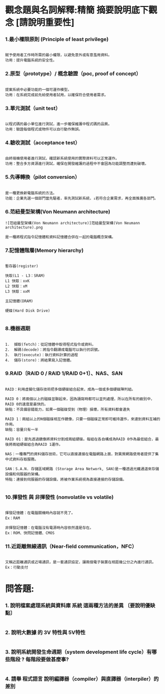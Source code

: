 # 觀念題與名詞解釋:精簡 摘要說明底下觀念 [請說明重要性]

### 1.最小權限原則 (Principle of least privilege)
```

賦予使用者工作時所需的最小權限，以避免意外或有意濫用資料。
功用：提升電腦系統的安全性。

```
### 2.原型（prototype）/ 概念驗證（poc, proof of concept）
```

提案系統中必要功能的一個可運作模型。
功用：在系統完成前先給使用者試用，以確保符合使用者需求。

```
### 3.單元測試（unit test）
```

以程式碼的最小單位進行測試，進一步確保維護中程式碼的品質。
功用：驗證每個程式或物件可以自行動作無誤。

```
### 4.驗收測試（acceptance test）
```

由終端機使用者進行測試，確認新系統使用的實際資料可以正常運作。
功用：整合多方資源進行測試，確保在開發維護的過程中不會因為功能調整而遭到破壞。

```
### 5.先導轉換（pilot conversion）
```

是一種更換新電腦系統的方法。
功能：企業先選一個部門當先驅者，率先測試新系統，↓若符合企業需求，再全面推廣各部門。

```
### 6.范紐曼型架構(Von Neumann architecture)
```
![范紐曼型架構(Von Neumann architecture)]范紐曼型架構(Von Neumann architecture).png

是一種將程式指令記憶體和資料記憶體合併在一起的電腦概念架構。

```
### 7.記憶體階層(Memory hierarchy)
```

暫存器(register)

快取(L1 - L3：SRAM)
L1 快取：xxK
L2 快取：xM
L3 快取：xxM

主記憶體(DRAM)

硬碟(Hard Disk Drive)


```
### 8.機器週期
```

1.	擷取(fetch)：從記憶體中取得程式指令或資料。
2.	解碼(decode)：將指令翻譯成電腦可以執行的訊號。
3.	執行(execute)：執行資料計算的過程
4.	儲存(store)：將結果寫入記憶體。

```
### 9.RAID〔RAID 0 / RAID 1/RAID 0+1〕、NAS、SAN
```

RAID：利用虛擬化儲存技術把多個硬碟組合起來，成為一個或多個硬碟陣列組。

RAID 0：將兩個以上的磁碟並聯起來，因為讀寫時都可以並列處理，所以在所有的級別中，RAID 0的速度是最快的。
缺點：不具備容錯能力，如果一個磁碟受到（物理）損壞，所有資料都會遺失

RAID 1：兩組以上的N個磁碟相互作鏡像，只要一個磁碟正常即可維持運作，來達到資料互補的作用。
缺點：容量只有一半

RAID 01：是先透過鏡像將資料分割成兩組硬碟。每組在各自構成為RAID 0作為最低組合，最後將兩組硬碟組合為RAID 1運作。

NAS：一種專門的資料儲存技術，它可以直接連接在電腦網路上面，對異質網路使用者提供了集中式資料存取服務。

SAN：S.A.N. 存儲區域網路 (Storage Area Network, SAN)是一種透過光纖通道來存儲設備和伺服器的架構。
特點：連接到伺服器的存儲設備，將被作業系統視為直接連接的存儲設備。


```
### 10.揮發性 與 非揮發性 (nonvolatile vs volatile)
```

揮發記憶體：在電腦關機時內容就不見了。
Ex：RAM

非揮發記憶體：在電腦沒有電源時內容依然還是存在。
Ex：ROM、快閃記憶體、CMOS

```
### 11.近距離無線通訊（Near-field communication，NFC）
```

又稱近距離通訊或近場通訊，是一套通訊協定，讓兩個電子裝置在相距幾公分之內進行通訊。
Ex：行動支付

```
# 問答題:

### 1. 說明檔案處理系統與資料庫 系統 這兩種方法的差異 〔要說明優缺點〕
```

```
### 2. 說明大數據 的 3V 特性與 5V特性
```

```
### 3. 說明系統開發生命週期（system development life cycle）有哪些階段 ?  每階段要做甚麼事?
```

```
### 4. 請舉 程式語言 說明編譯器（compiler）與直譯器（interpiler）的差別
```

```
